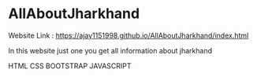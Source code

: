 # AllAboutJharkhand


Website Link : https://ajay1151998.github.io/AllAboutJharkhand/index.html

In this website just one you get all information about jharkhand

HTML
CSS
BOOTSTRAP
JAVASCRIPT 
